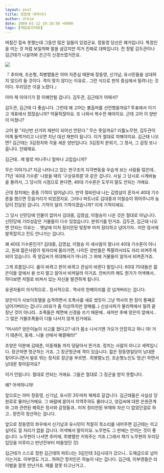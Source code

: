 ```yaml
---
layout: post
title: 정동영 대박이다
author: drkim
date: 2004-01-12 19:10:50 +0900
tags: [깨달음의대화]
---
```

며칠간 접속 못했는데 그동안 많은 일들이 있었군요. 정동영 당선은 쾌거입니다. 특정인을 미는 것 처럼 보일까봐 말을 삼갔지만 이거 진짜로 대박입니다. 전 정말 김두관이나 김근태가 나설까봐 은근히 신경쓰였거든요. 


  ![](http://drkimz.com/technote/board/KDR/upimg/1073901136.jpg)


  『 추미애, 조순형, 최병렬들은 아마 자존심 때문에 정동영, 신기남, 유시민들을 상대하지 않으려 들 것이다. 격이 맞지 않다는 이유로.. 그런 식으로 판의 중심에서 밀려나는 것이다. 우리당은 이걸 노렸다.』


아마 제 이야기가 잘 이해안될 겁니다. 김두관, 김근태가 어때서? 

김두관, 김근태 다 좋습니다. 그런데 왜 고어는 불출마를 선언했을까요? 투표에서 이기고 개표에서 졌잖습니까? 억울하잖아요. 또 나와서 복수전 해야지요. 근데 고어 이 양반이 미쳤나? 

고어 왈 “지난번 선거의 재판이 되어선 안된다.” 무슨 뜻일까요? 리틀노무현, 김두관이 어깨 들썩거리고 나오면 지난 대선 재판이 됩니다. 이거 절대로 피해야지요. 김근태 나오면? 김근태는 3김정치와 각을 세운 양반입니다. 3김정치 분위기, 그 정서, 그 감정 또나옵니다. 안돼재요.

김근태.. 제 발로 떠나주니 얼마나 고맙습니까?

무슨 이야기냐? 지금 나타나고 있는 판구조의 지각변동을 우습게 보는 사람들 많은데.. 71년 '40대 기수론' 나왔을 때의 '구상유취론'과 같은 겁니다. 사실 그 당시로 시계바늘을 돌려서, 그 당시의 시점으로 본다면, 40대 기수론은 도무지 말도 안되는 거에요.

근데 정치에는 종종 기적이 일어납니다. 만약 젖비린내 나는 김영삼이 혼자서 40대 기수론을 했으면 웃음거리가 되었겠지요. 그러나 파트너로 김대중과 이철승이 뛰어주니까 농담이 진담된 겁니다. 기적이 달리 기적이겠습니까? 이게 기적이에요.

그 당시 신민당에 인물이 없어서 김대중, 김영삼, 이철승이 나온 것은 절대로 아닙니다. 신민당에 기라성같은 거물들이 다수 있었습니다. 분위기를 탄거죠. 김두관, 김근태 나오면 안되는 이유는 .. 옛날에 미처 정리안된 빚장부 마저 정리하고 넘어가자.. 이런 정서에 발목잡히고 진도 안나가는 겁니다. 

왜 40대 기수론인가? 김대중, 김영삼, 이철승 이 세사람이 잘나서 40대 기수론이 아니고, 원래 젊은사람이 윗자리에 올라가면, 나이든 양반들은 쪽팔려서라도 자리 비켜주게 되어 있습니다. 즉 양김씨가 위대해서가 아니라 그 위에 거물들이 알아서 비켜준거죠. 

그게 흐름입니다. 룰이 바뀌고 판이 바뀌고 관심이 바뀐다 말입니다. 60대 70대들은 젊은이들 앞에서 용 쓰지 말고 알아서 비켜달라 이거죠. 안비키려 해도 뭔가가 어색해서.. 하다보면 저절로 비켜서 있는 자신을 발견하게 됩니다. 

유권자들이 의식적으로.. 정서적으로.. 역사의 한페이지를 걍 넘겨버리는 겁니다. 

양은이가 사보이호텔을 습격하면서 조폭사를 새로 썼듯이 그냥 역사의 한 장이 통째로 넘어가버리는 겁니다.(비유가 좀 이상하지만 양해를..) 신상사파가 물리력에서 밀려 끝장난 것이 아니라.. 조폭들은 체면에 신경을 쓰기 때문에.. 새까만 후배 양은이 앞에서.. 그 많은 거물조폭들이 다들 나서지 않게 된거에요. 

“머시라? 양은이놈이 사고를 쳤다고? 내가 몸소 나서기엔 가오가 안잡히고 하니 야! 거기 태촌이, 동재.. 니들 선에서 해결해라!” 

조양은 덕분에 김태촌, 이동재들 까지 덩달아서 뜬거죠. 정치는 사람이 아니고 세력입니다. 장군하면 멍군하는 거죠. 그 장군멍군에 격이 있습니다. 젊은 정동영일당이 남대문 찾아다니면서 발로 뛰는 정치로 장군을 부르면.. 최병렬노인, 조순형노인도 멍군! 하면서 남대문 찾아갈까요? 

이거 안됩니다. 절대로 안되는 거에요. 그들은 절대로 그 장군을 받지 못합니다. 

왜? 어색하니까!

앞으로는 아마 정동영, 신기남, 유시민 3두마차 체제로 갈겁니다. 김근태들은 사실상 당 원로로 물러난거에요. 그 바람에 묻어서 지역주의도 물러나고, 양김씨에 대한 은원관계와 그와 관련된 해묵은 정서와 감정들과.. 미처 정리안된 부채와 자산 다 없었던걸로 하고.. 완전히 청산하는 겁니다. 

앞으로 정동영의 좌우에서 신기남과 유시민이 적절히 목소리를 내어주면 김근태는 끼고 싶어도 낄 자리가 없을 겁니다. 어색해서 말이지요. 노무현도 그 판에는 안끼는 것이 좋습니다. 노무현이 나서면 추미애, 최병렬만 키워주는 거죠.(그래서 제가 노무현의 우리당 입당을 미루라고 반년전부터 떠들었던 것) 

김근태가 스스로 정한 김근태의 파트너는 3김인데 3김시대가 갔으니.. 도매금으로 넘어가는거죠. 이부영도 가고.. 하여간 정치인은 하늘이 내는 겁니다. 김근태, 이부영들은 라이벌을 잘못 만난거죠. 때를 잘못 타고난거고..